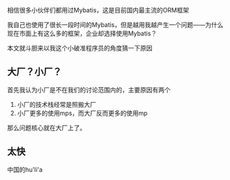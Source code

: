 
相信很多小伙伴们都用过Mybatis，这是目前国内最主流的ORM框架

我自己也使用了很长一段时间的Mybatis，但是越用我越产生一个问题——为什么现在市面上有这么多的框架，企业却选择使用Mybatis？

本文就斗胆来以我这个小破准程序员的角度猜一下原因

## 大厂？小厂？

首先我认为小厂是不在我们的讨论范围内的，主要原因有两个

1. 小厂的技术栈经常是照搬大厂
2. 小厂更多的使用mps，而大厂反而更多的使用mp

那么问题核心就在大厂上了。

## 太快

中国的hu'li'a